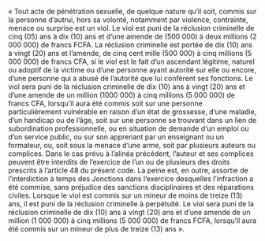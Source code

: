 « Tout acte de pénétration sexuelle, de quelque nature qu’il soit, commis sur la personne d’autrui, hors sa volonté, notamment par violence, contrainte, menace ou surprise est un viol.
Le viol est puni de la réclusion criminelle de cinq (05) ans à dix (10) ans et d’une amende de (500 000) à deux millions (2 000 000) de francs FCFA.
La réclusion criminelle est portée de dix (10) ans à vingt (20) ans et l’amende, de cinq cent mille (500 000) à cinq millions (5 000 000) de francs CFA, si le viol est le fait d’un ascendant légitime, naturel ou adoptif de la victime ou d’une personne ayant autorité sur elle ou encore, d’une personne qui a abusé de l’autorité que lui confèrent ses fonctions.
Le viol sera puni de la réclusion criminelle de dix (10) ans à vingt (20) ans et d’une amende de un million (1000 000) à cinq millions (5 000 000) de francs CFA, lorsqu’il aura été commis soit sur une personne particulièrement vulnérable en raison d’un état de grossesse, d’une maladie, d’un handicap ou de l’âge, soit sur une personne se trouvant dans un lien de subordination professionnelle, ou en situation de demande d’un emploi ou d’un service public, ou sur son apprenant par un enseignant ou un formateur, ou, soit sous la menace d’une arme, soit par plusieurs auteurs ou complices.
Dans le cas prévu à l’alinéa précédent, l’auteur et ses complices peuvent être interdits de l’exercice de l’un ou de plusieurs des droits prescrits à l’article 48 du présent code.
La peine est, en outre, assortie de l’interdiction à temps des Jonctions dans l’exercice desquelles l’infraction a été commise, sans préjudice des sanctions disciplinaires et des réparations civiles.
Lorsque le viol est commis sur un mineur de moins de treize (13) ans, il est puni de la réclusion criminelle à perpétuité.
Le viol sera puni de la réclusion criminelle de dix (10) ans à vingt (20) ans et d’une amende de un million (1 000 000) à cinq millions (5 000 000) de francs FCFA, lorsqu’il aura été commis sur un mineur de plus de treize (13) ans ».